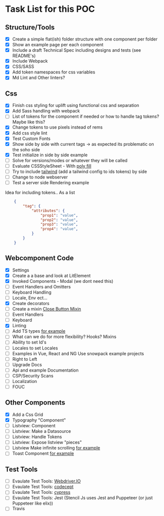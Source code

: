 # Task List for this POC

## Structure/Tools

- [x] Create a simple flat(ish) folder structure with one component per folder
- [x] Show an example page per each component
- [x] Include a draft Technical Spec including designs and tests (see README's)
- [x] Include Webpack
- [x] CSS/SASS
- [x] Add token namespaces for css variables
- [x] Md Lint and Other linters?

## Css

- [x] Finish css styling for uplift using functional css and separation
- [x] Add Sass handling with webpack
- [ ] List of tokens for the component if needed or how to handle tag tokens? Maybe like this?
- [x] Change tokens to  use pixels instead of rems
- [x] Add css style lint
- [x] Test Custom Fonts
- [x] Show side by side with current tags -> as expected its problematic on the soho side
- [x] Test initialize in side by side example
- [ ] Solve for versions/modes or whatever they will be called
- [ ] Evaluate CSSStyleSheet  - With [poly fill](https://github.com/Polymer/lit-element/blob/master/src/lib/css-tag.ts)
- [ ] Try to include [tailwind](https://tailwindcss.com) (add a tailwind config to ids tokens) by side
- [ ] Change to node webserver
- [ ] Test a server side Rendering example

Idea for including tokens.. As a list

```json
    {
        "tag": {
            "attributes": {
                "prop1": "value",
                "prop2": "value",
                "prop3": "value",
                "prop4": "value",
            }
        }
    }
```

## Webcomponent Code
- [x] Settings
- [x] Create a a base and look at LitElement
- [x] Invoked Components - Modal (we dont need this)
- [ ] Event Handlers and Omitters
- [ ] Keyboard Handling
- [ ] Locale, Env ect...
- [x] Create decorators
- [ ] Create a mixin [Close Button Mixin](https://vaadin.com/docs/v14/flow/creating-components/tutorial-component-mixins.html)
- [ ] Event Handlers
- [ ] Keyboard
- [x] Linting
- [ ] Add TS types [for example](https://github.com/elix/elix/tree/13.0.0/src/base)
- [ ] What can we do for more flexibility? Hooks? Mixins
- [ ] Ability to set Id's
- [ ] Locales to set Locales
- [ ] Examples in Vue, React and NG Use snowpack example projects
- [ ] Right to Left
- [ ] Upgrade Docs
- [ ] Api and example Documentation
- [ ] CSP/Security Scans
- [ ] Localization
- [ ] FOUC

## Other Components
- [x] Add a Css Grid
- [x] Typography "Component"
- [ ] Listview: Component
- [ ] Listview: Make a Datasource
- [ ] Listview: Handle Tokens
- [ ] Listview: Expose listview "pieces"
- [ ] Listview Make infinite scrolling [for example](https://developers.google.com/web/updates/2016/07/infinite-scroller)
- [ ] Toast Component [for example](https://github.com/elix/elix/blob/13.0.0/src/base/Toast.js)

## Test Tools
- [ ] Evaulate Test Tools: [Webdriver.IO](https://webdriver.io/)
- [ ] Evaulate Test Tools: [codecept](https://codecept.io/)
- [ ] Evaulate Test Tools: [cypress](https://docs.cypress.io/)
- [ ] Evaulate Test Tools: Jest (Stencil Js uses Jest and Puppeteer (or just Puppeteer like elix))
- [ ] Travis
